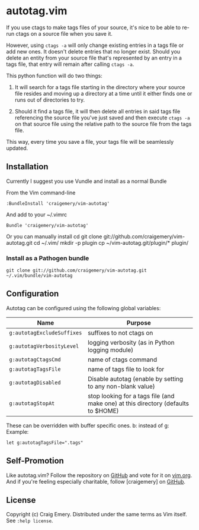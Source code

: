 autotag.vim
============

If you use ctags to make tags files of your source, it's nice to be able to re-run ctags on a source file when you save it.

However, using `ctags -a` will only change existing entries in a tags file or add new ones. It doesn't delete entries that no longer exist. Should you delete an entity from your source file that's represented by an entry in a tags file, that entry will remain after calling `ctags -a`.

This python function will do two things:

1) It will search for a tags file starting in the directory where your source file resides and moving up a directory at a time until it either finds one or runs out of directories to try.

2) Should it find a tags file, it will then delete all entries in said tags file referencing the source file you've just saved and then execute `ctags -a` on that source file using the relative path to the source file from the tags file.

This way, every time you save a file, your tags file will be seamlessly updated.

Installation
------------

Currently I suggest you use Vundle and install as a normal Bundle

From the Vim command-line

    :BundleInstall 'craigemery/vim-autotag'

And add to your ~/.vimrc

    Bundle 'craigemery/vim-autotag'

Or you can manually install
    cd
    git clone git://github.com/craigemery/vim-autotag.git
    cd ~/.vim/
    mkdir -p plugin
    cp ~/vim-autotag.git/plugin/* plugin/

### Install as a Pathogen bundle
```
git clone git://github.com/craigemery/vim-autotag.git ~/.vim/bundle/vim-autotag
```

Configuration
-------------
Autotag can be configured using the following global variables:

| Name | Purpose |
| ---- | ------- |
| `g:autotagExcludeSuffixes` | suffixes to not ctags on |
| `g:autotagVerbosityLevel` | logging verbosity (as in Python logging module) |
| `g:autotagCtagsCmd` | name of ctags command |
| `g:autotagTagsFile` | name of tags file to look for |
| `g:autotagDisabled` | Disable autotag (enable by setting to any non-blank value) |
| `g:autotagStopAt` | stop looking for a tags file (and make one) at this directory (defaults to $HOME) |

These can be overridden with buffer specific ones. b: instead of g:
Example:
```
let g:autotagTagsFile=".tags"
```

Self-Promotion
--------------

Like autotag.vim? Follow the repository on
[GitHub](https://github.com/craigemery/vim-autotag) and vote for it on
[vim.org](http://www.vim.org/scripts/script.php?script_id=1343).  And if
you're feeling especially charitable, follow [craigemery] on
[GitHub](https://github.com/craigemery).

License
-------

Copyright (c) Craig Emery.  Distributed under the same terms as Vim itself.
See `:help license`.
